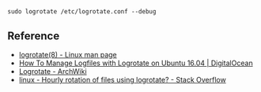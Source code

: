## 


```
sudo logrotate /etc/logrotate.conf --debug
```

## Reference
- [logrotate\(8\) \- Linux man page](https://linux.die.net/man/8/logrotate)
- [How To Manage Logfiles with Logrotate on Ubuntu 16\.04 \| DigitalOcean](https://www.digitalocean.com/community/tutorials/how-to-manage-logfiles-with-logrotate-on-ubuntu-16-04)
- [Logrotate \- ArchWiki](https://wiki.archlinux.org/index.php/Logrotate)
- [linux \- Hourly rotation of files using logrotate? \- Stack Overflow](https://stackoverflow.com/questions/25485047/hourly-rotation-of-files-using-logrotate)
